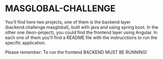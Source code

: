 # MASGLOBAL-CHALLENGE
You'll find here two projects, one of them is the backend layer (backend.challenge.masglobal), built with java and using spring boot. In the other one (leon-project),  you could find the frontend layer using Angular.
In each one of them you'll find a README file with the instrucctions to run the specific application.

Please remember: To run the frontend BACKEND MUST BE RUNNING!
